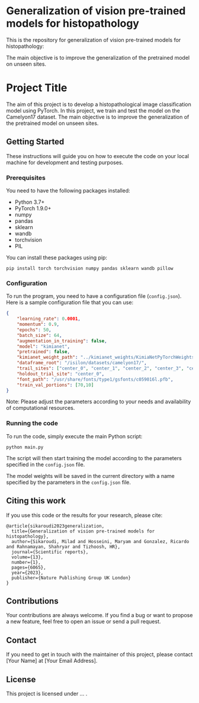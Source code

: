 # Generalization of vision pre-trained models for histopathology
This is the repository for generalization of vision pre-trained models for histopathology:

The main objective is to improve the generalization of the pretrained model on unseen sites. 

# Project Title

The aim of this project is to develop a histopathological image classification model using PyTorch. In this project, we train and test the model on the Camelyon17 dataset. The main objective is to improve the generalization of the pretrained model on unseen sites.

## Getting Started

These instructions will guide you on how to execute the code on your local machine for development and testing purposes.

### Prerequisites

You need to have the following packages installed:
- Python 3.7+
- PyTorch 1.9.0+
- numpy
- pandas
- sklearn
- wandb
- torchvision
- PIL

You can install these packages using pip:

```
pip install torch torchvision numpy pandas sklearn wandb pillow
```

### Configuration

To run the program, you need to have a configuration file (`config.json`). Here is a sample configuration file that you can use:

```json
{
    "learning_rate": 0.0001,
    "momentum": 0.9,
    "epochs": 50,
    "batch_size": 64,
    "augmentation_in_training": false,
    "model": "kimianet",
    "pretrained": false,
    "kimianet_weight_path": "../kimianet_weights/KimiaNetPyTorchWeights.pth",
    "dataframe_root": "/isilon/datasets/camelyon17/",
    "trail_sites": ["center_0", "center_1", "center_2", "center_3", "center_4"],
    "holdout_trial_site": "center_0",
    "font_path": "/usr/share/fonts/type1/gsfonts/c059016l.pfb",
    "train_val_portions": [70,10]
}
```
Note: Please adjust the parameters according to your needs and availability of computational resources.

### Running the code

To run the code, simply execute the main Python script:

```
python main.py
```

The script will then start training the model according to the parameters specified in the `config.json` file.

The model weights will be saved in the current directory with a name specified by the parameters in the `config.json` file.

## Citing this work

If you use this code or the results for your research, please cite:

```
@article{sikaroudi2023generalization,
  title={Generalization of vision pre-trained models for histopathology},
  author={Sikaroudi, Milad and Hosseini, Maryam and Gonzalez, Ricardo and Rahnamayan, Shahryar and Tizhoosh, HR},
  journal={Scientific reports},
  volume={13},
  number={1},
  pages={6065},
  year={2023},
  publisher={Nature Publishing Group UK London}
}
```

## Contributions

Your contributions are always welcome. If you find a bug or want to propose a new feature, feel free to open an issue or send a pull request.

## Contact

If you need to get in touch with the maintainer of this project, please contact [Your Name] at [Your Email Address].

## License

This project is licensed under ... .

